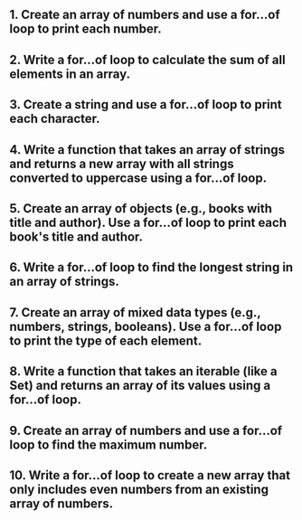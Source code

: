 ## 1. Create an array of numbers and use a for...of loop to print each number.

## 2. Write a for...of loop to calculate the sum of all elements in an array.

## 3. Create a string and use a for...of loop to print each character.

## 4. Write a function that takes an array of strings and returns a new array with all strings converted to uppercase using a for...of loop.

## 5. Create an array of objects (e.g., books with title and author). Use a for...of loop to print each book's title and author.

## 6. Write a for...of loop to find the longest string in an array of strings.

## 7. Create an array of mixed data types (e.g., numbers, strings, booleans). Use a for...of loop to print the type of each element.

## 8. Write a function that takes an iterable (like a Set) and returns an array of its values using a for...of loop.

## 9. Create an array of numbers and use a for...of loop to find the maximum number.

## 10. Write a for...of loop to create a new array that only includes even numbers from an existing array of numbers.

